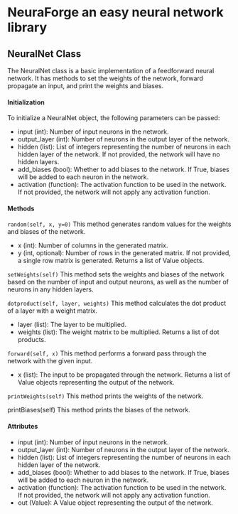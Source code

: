# NeuraForge an easy neural network library

## NeuralNet Class
The NeuralNet class is a basic implementation of a feedforward neural network. It has methods to set the weights of the network, forward propagate an input, and print the weights and biases.

#### Initialization
To initialize a NeuralNet object, the following parameters can be passed:

- input (int): Number of input neurons in the network.
- output_layer (int): Number of neurons in the output layer of the network.
- hidden (list): List of integers representing the number of neurons in each hidden layer of the network. If not provided, the network will have no hidden layers.
- add_biases (bool): Whether to add biases to the network. If True, biases will be added to each neuron in the network.
- activation (function): The activation function to be used in the network. If not provided, the network will not apply any activation function.

#### Methods
`random(self, x, y=0)`
This method generates random values for the weights and biases of the network.

- x (int): Number of columns in the generated matrix.
- y (int, optional): Number of rows in the generated matrix. If not provided, a single row matrix is generated.
Returns a list of Value objects.

`setWeights(self)`
This method sets the weights and biases of the network based on the number of input and output neurons, as well as the number of neurons in any hidden layers.

`dotproduct(self, layer, weights)`
This method calculates the dot product of a layer with a weight matrix.

- layer (list): The layer to be multiplied.
- weights (list): The weight matrix to be multiplied.
Returns a list of dot products.

`forward(self, x)`
This method performs a forward pass through the network with the given input.

- x (list): The input to be propagated through the network.
Returns a list of Value objects representing the output of the network.

`printWeights(self)`
This method prints the weights of the network.

printBiases(self)
This method prints the biases of the network.

#### Attributes
- input (int): Number of input neurons in the network.
- output_layer (int): Number of neurons in the output layer of the network.
- hidden (list): List of integers representing the number of neurons in each hidden layer of the network.
- add_biases (bool): Whether to add biases to the network. If True, biases will be added to each neuron in the network.
- activation (function): The activation function to be used in the network. If not provided, the network will not apply any activation function.
- out (Value): A Value object representing the output of the network.

